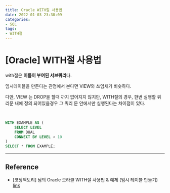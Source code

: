 ```yaml
---
title: Oracle WITH절 사용법
date: 2022-01-03 23:30:09
categories:
- SQL
tags:
- WITH절
---
```


# [Oracle] WITH절 사용법

with절은 **이름이 부여된 서브쿼리**다. 

임시테이블을 만든다는 관점에서 본다면 VIEW와 쓰임새가 비슷하다. 

다만, VIEW 는 DROP을 할때 까지 없어지지 않지만, WITH절의 경우, 한번 실행할 쿼리문 내에 정의 되어있을경우 그 쿼리 문 안에서만 실행된다는 차이점이 있다.

<BR>

```sql
WITH EXAMPLE AS (
    SELECT LEVEL
    FROM DUAL
    CONNECT BY LEVEL < 10
)
SELECT * FROM EXAMPLE;
```

---

## Reference

- [코딩팩토리] 님의 Oracle 오라클 WITH절 사용법 & 예제 (임시 테이블 만들기) [link](https://coding-factory.tistory.com/445)

